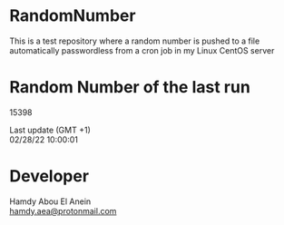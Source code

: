 # RandomNumber    
This is a test repository where a random number is pushed to a file automatically passwordless from a cron job in my Linux CentOS server    
# Random Number of the last run   
15398
      
Last update (GMT +1)    
02/28/22 10:00:01
# Developer    
Hamdy Abou El Anein   
hamdy.aea@protonmail.com
